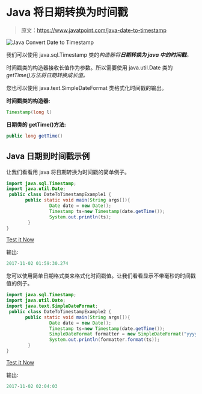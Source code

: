 # Java 将日期转换为时间戳

> 原文：<https://www.javatpoint.com/java-date-to-timestamp>

![Java Convert Date to Timestamp](../img/08c9ba9224dcfd07ddacddacfd80bbd8.png)

我们可以使用 java.sql.Timestamp 类的*构造器将**日期转换为 java 中的时间戳**。*

时间戳类的构造器接收长值作为参数。所以需要使用 java.util.Date 类的 *getTime()方法将日期转换成长值。*

您也可以使用 java.text.SimpleDateFormat 类格式化时间戳的输出。

**时间戳类的构造器:**

```java
Timestamp(long l)

```

**日期类的 getTime()方法:**

```java
public long getTime()

```

## Java 日期到时间戳示例

让我们看看用 java 将日期转换为时间戳的简单例子。

```java
import java.sql.Timestamp;  
import java.util.Date;  
 public class DateToTimestampExample1 {  
       public static void main(String args[]){  
                Date date = new Date();
                Timestamp ts=new Timestamp(date.getTime());
                System.out.println(ts);                   
        }  
}  

```

[Test it Now](https://compiler.javatpoint.com/opr/test.jsp?filename=DateToTimestampExample1)

输出:

```java
2017-11-02 01:59:30.274

```

您可以使用简单日期格式类来格式化时间戳值。让我们看看显示不带毫秒的时间戳值的例子。

```java
import java.sql.Timestamp;  
import java.util.Date;  
import java.text.SimpleDateFormat;
 public class DateToTimestampExample2 {  
       public static void main(String args[]){  
                Date date = new Date();
                Timestamp ts=new Timestamp(date.getTime());
                SimpleDateFormat formatter = new SimpleDateFormat("yyyy-MM-dd HH:mm:ss");
                System.out.println(formatter.format(ts));                   
        }  
}  

```

[Test it Now](https://compiler.javatpoint.com/opr/test.jsp?filename=DateToTimestampExample2)

输出:

```java
2017-11-02 02:04:03

```